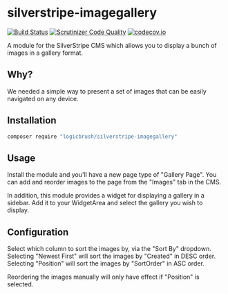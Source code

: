# silverstripe-imagegallery

[![Build Status](https://travis-ci.org/logicbrush/silverstripe-imagegallery.svg?branch=master)](https://travis-ci.org/logicbrush/silverstripe-imagegallery)
[![Scrutinizer Code Quality](https://scrutinizer-ci.com/g/logicbrush/silverstripe-imagegallery/badges/quality-score.png?b=master)](https://scrutinizer-ci.com/g/logicbrush/silverstripe-imagegallery/?branch=master)
[![codecov.io](https://codecov.io/github/logicbrush/silverstripe-imagegallery/coverage.svg?branch=master)](https://codecov.io/github/logicbrush/silverstripe-imagegallery?branch=master)

A module for the SilverStripe CMS which allows you to display a bunch of images
in a gallery format.

## Why?

We needed a simple way to present a set of images that can be easily navigated
on any device.

## Installation

```sh
composer require "logicbrush/silverstripe-imagegallery"
```

## Usage

Install the module and you'll have a new page type of "Gallery Page".  You can
add and reorder images to the page from the "Images" tab in the CMS.

In addition, this module provides a widget for displaying a gallery in a
sidebar.  Add it to your WidgetArea and select the gallery you wish to display.


## Configuration

Select which column to sort the images by, via the "Sort By" dropdown.
Selecting "Newest First" will sort the images by "Created" in DESC order.
Selecting "Position" will sort the images by "SortOrder" in ASC order.

Reordering the images manually will only have effect if "Position" is selected.